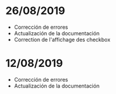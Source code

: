 # 26/08/2019

- Corrección de errores
- Actualización de la documentación
- Correction de l'affichage des checkbox

# 12/08/2019

- Corrección de errores
- Actualización de la documentación
